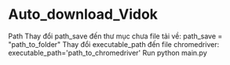 # Auto_download_Vidok
Path
Thay đổi path_save đến thư mục chưa file tải về:
path_save = "path_to_folder"
Thay đổi executable_path đến file chromedriver:
executable_path='path_to_chromedriver'
Run 
python main.py
